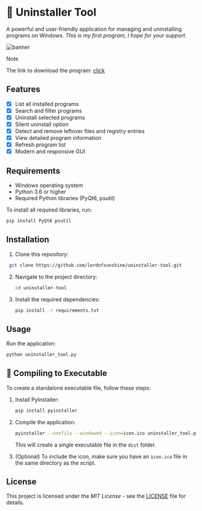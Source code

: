 # 🗿 Uninstaller Tool

A powerful and user-friendly application for managing and uninstalling programs on Windows. *This is my first program, I hope for your support.*

<img alt="banner" src="https://cdn.glitch.global/64e004e3-d81d-4b3a-9fb1-c899982de83f/b9b742e9-8926-40c1-89d8-0da9618ae1f0.image.png?v=1735136414857">

> [!NOTE]
> The link to download the program: [click](https://github.com/lordofsunshine/uninstaller-tool/releases/download/v.0.0.1/main.exe)

## Features

- [x] List all installed programs
- [x] Search and filter programs
- [x] Uninstall selected programs
- [x] Silent uninstall option
- [x] Detect and remove leftover files and registry entries
- [x] View detailed program information
- [x] Refresh program list
- [x] Modern and responsive GUI

## Requirements

- Windows operating system
- Python 3.6 or higher
- Required Python libraries (PyQt6, psutil)

To install all required libraries, run:
```bash
pip install PyQt6 psutil
```

## Installation

1. Clone this repository:
  ```bash
   git clone https://github.com/lordofsunshine/uninstaller-tool.git
   ```

2. Navigate to the project directory:
   ```bash
   cd uninstaller-tool
   ```

3. Install the required dependencies:
   ```bash
   pip install -r requirements.txt
   ```

## Usage

Run the application:

```bash
python uninstaller_tool.py
```

## 🔑 Compiling to Executable

To create a standalone executable file, follow these steps:

1. Install PyInstaller:
   ```bash
   pip install pyinstaller
   ```

2. Compile the application:
   ```bash
   pyinstaller --onefile --windowed --icon=icon.ico uninstaller_tool.py
   ```

   This will create a single executable file in the `dist` folder.

3. (Optional) To include the icon, make sure you have an `icon.ico` file in the same directory as the script.

## License

This project is licensed under the *MIT License* - see the [LICENSE](LICENSE) file for details.

